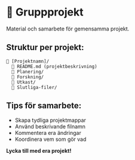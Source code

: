 # 👥 Gruppprojekt

Material och samarbete för gemensamma projekt.

## Struktur per projekt:
```
📁 [Projektnamn]/
  📄 README.md (projektbeskrivning)
  📁 Planering/
  📁 Forskning/
  📁 Utkast/
  📁 Slutliga-filer/
```

## Tips för samarbete:
- Skapa tydliga projektmappar
- Använd beskrivande filnamn
- Kommentera era ändringar
- Koordinera vem som gör vad

**Lycka till med era projekt!**
